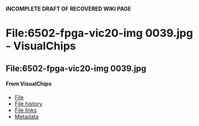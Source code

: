 **INCOMPLETE DRAFT OF RECOVERED WIKI PAGE**

# File:6502-fpga-vic20-img 0039.jpg - VisualChips

## File:6502-fpga-vic20-img 0039.jpg

#### From VisualChips

- [File](#file)
- [File history](#filehistory)
- [File links](#filelinks)
- [Metadata](#metadata)

